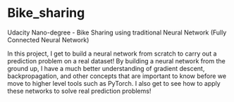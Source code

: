 # Bike_sharing
Udacity Nano-degree - Bike Sharing using traditional Neural Network (Fully Connected Neural Network)

In this project, I get to build a neural network from scratch to carry out a prediction problem on a real dataset! By building a neural network from the ground up, I have a much better understanding of gradient descent, backpropagation, and other concepts that are important to know before we move to higher level tools such as PyTorch. I also get to see how to apply these networks to solve real prediction problems!
